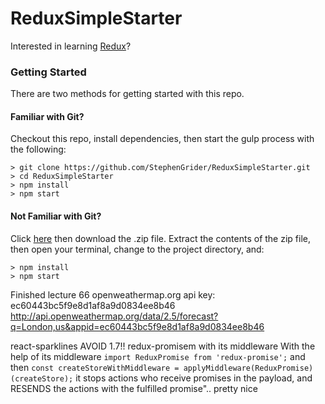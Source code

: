 # ReduxSimpleStarter

Interested in learning [Redux](https://www.udemy.com/react-redux/)?

### Getting Started

There are two methods for getting started with this repo.

#### Familiar with Git?
Checkout this repo, install dependencies, then start the gulp process with the following:

```
> git clone https://github.com/StephenGrider/ReduxSimpleStarter.git
> cd ReduxSimpleStarter
> npm install
> npm start
```

#### Not Familiar with Git?
Click [here](https://github.com/StephenGrider/ReactStarter/releases) then download the .zip file.  Extract the contents of the zip file, then open your terminal, change to the project directory, and:

```
> npm install
> npm start
```

Finished lecture 66
openweathermap.org api key: ec60443bc5f9e8d1af8a9d0834ee8b46
http://api.openweathermap.org/data/2.5/forecast?q=London,us&appid=ec60443bc5f9e8d1af8a9d0834ee8b46

react-sparklines AVOID 1.7!!
redux-promisem with its middleware
    With the help of its middleware 
        `import ReduxPromise from 'redux-promise';`
     and then 
        `const createStoreWithMiddleware = applyMiddleware(ReduxPromise)(createStore);` 
    it stops actions who receive promises in the payload, and RESENDS the actions with the fulfilled promise".. pretty nice